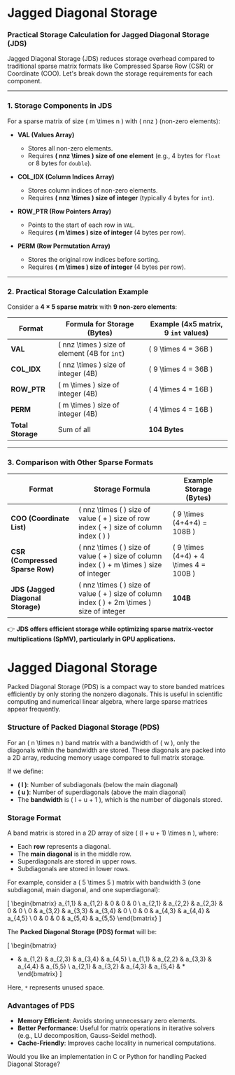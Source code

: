 # Jagged Diagonal Storage


### **Practical Storage Calculation for Jagged Diagonal Storage (JDS)**  

Jagged Diagonal Storage (JDS) reduces storage overhead compared to traditional sparse matrix formats like Compressed Sparse Row (CSR) or Coordinate (COO). Let's break down the storage requirements for each component.  

---

### **1. Storage Components in JDS**
For a sparse matrix of size \( m \times n \) with \( nnz \) (non-zero elements):

- **VAL (Values Array)**  
  - Stores all non-zero elements.  
  - Requires **\( nnz \times \) size of one element** (e.g., 4 bytes for `float` or 8 bytes for `double`).  

- **COL_IDX (Column Indices Array)**  
  - Stores column indices of non-zero elements.  
  - Requires **\( nnz \times \) size of integer** (typically 4 bytes for `int`).  

- **ROW_PTR (Row Pointers Array)**  
  - Points to the start of each row in `VAL`.  
  - Requires **\( m \times \) size of integer** (4 bytes per row).  

- **PERM (Row Permutation Array)**  
  - Stores the original row indices before sorting.  
  - Requires **\( m \times \) size of integer** (4 bytes per row).  

---

### **2. Practical Storage Calculation Example**
Consider a **4 × 5 sparse matrix** with **9 non-zero elements**:  

| Format  | Formula for Storage (Bytes) | Example (4x5 matrix, 9 `int` values) |
|---------|-----------------------------|--------------------------------------|
| **VAL**     | \( nnz \times \) size of element (4B for `int`) | \( 9 \times 4 = 36B \) |
| **COL_IDX** | \( nnz \times \) size of integer (4B) | \( 9 \times 4 = 36B \) |
| **ROW_PTR** | \( m \times \) size of integer (4B) | \( 4 \times 4 = 16B \) |
| **PERM**    | \( m \times \) size of integer (4B) | \( 4 \times 4 = 16B \) |
| **Total Storage** | Sum of all | **104 Bytes** |

---

### **3. Comparison with Other Sparse Formats**
| Format | Storage Formula | Example Storage (Bytes) |
|--------|----------------|-------------------------|
| **COO (Coordinate List)** | \( nnz \times ( \) size of value \( + \) size of row index \( + \) size of column index \( ) \) | \( 9 \times (4+4+4) = 108B \) |
| **CSR (Compressed Sparse Row)** | \( nnz \times ( \) size of value \( + \) size of column index \( ) + m \times \) size of integer | \( 9 \times (4+4) + 4 \times 4 = 100B \) |
| **JDS (Jagged Diagonal Storage)** | \( nnz \times ( \) size of value \( + \) size of column index \( ) + 2m \times \) size of integer | **104B** |

👉 **JDS offers efficient storage while optimizing sparse matrix-vector multiplications (SpMV), particularly in GPU applications.**  


# Jagged Diagonal Storage

Packed Diagonal Storage (PDS) is a compact way to store banded matrices efficiently by only storing the nonzero diagonals. This is useful in scientific computing and numerical linear algebra, where large sparse matrices appear frequently.  

### **Structure of Packed Diagonal Storage (PDS)**
For an \( n \times n \) band matrix with a bandwidth of \( w \), only the diagonals within the bandwidth are stored. These diagonals are packed into a 2D array, reducing memory usage compared to full matrix storage.

If we define:
- **\( l \)**: Number of subdiagonals (below the main diagonal)
- **\( u \)**: Number of superdiagonals (above the main diagonal)
- The **bandwidth** is \( l + u + 1 \), which is the number of diagonals stored.

### **Storage Format**
A band matrix is stored in a 2D array of size \( (l + u + 1) \times n \), where:
- Each **row** represents a diagonal.
- The **main diagonal** is in the middle row.
- Superdiagonals are stored in upper rows.
- Subdiagonals are stored in lower rows.

For example, consider a \( 5 \times 5 \) matrix with bandwidth 3 (one subdiagonal, main diagonal, and one superdiagonal):

\[
\begin{bmatrix}
a_{1,1} & a_{1,2} & 0      & 0      & 0 \\
a_{2,1} & a_{2,2} & a_{2,3} & 0      & 0 \\
0      & a_{3,2} & a_{3,3} & a_{3,4} & 0 \\
0      & 0      & a_{4,3} & a_{4,4} & a_{4,5} \\
0      & 0      & 0      & a_{5,4} & a_{5,5}
\end{bmatrix}
\]

The **Packed Diagonal Storage (PDS) format** will be:

\[
\begin{bmatrix}
*    & a_{1,2} & a_{2,3} & a_{3,4} & a_{4,5} \\
a_{1,1} & a_{2,2} & a_{3,3} & a_{4,4} & a_{5,5} \\
a_{2,1} & a_{3,2} & a_{4,3} & a_{5,4} & *   
\end{bmatrix}
\]

Here, `*` represents unused space.

### **Advantages of PDS**
- **Memory Efficient**: Avoids storing unnecessary zero elements.
- **Better Performance**: Useful for matrix operations in iterative solvers (e.g., LU decomposition, Gauss-Seidel method).
- **Cache-Friendly**: Improves cache locality in numerical computations.

Would you like an implementation in C or Python for handling Packed Diagonal Storage?
